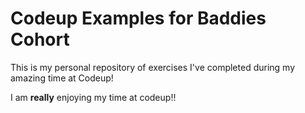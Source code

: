 # Codeup Examples for Baddies Cohort

This is my personal repository of exercises I've completed during my amazing time at Codeup!

I am **really** enjoying my time at codeup!!
